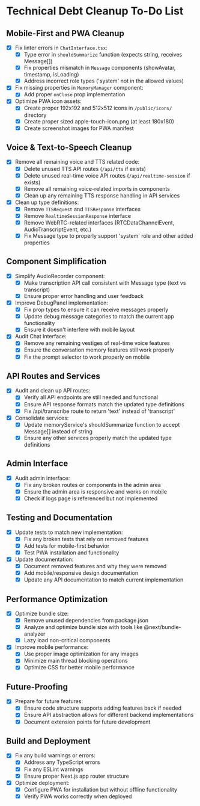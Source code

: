 # Technical Debt Cleanup To-Do List

## Mobile-First and PWA Cleanup

- [x] Fix linter errors in `ChatInterface.tsx`:
  - [x] Type error in `shouldSummarize` function (expects string, receives Message[])
  - [x] Fix properties mismatch in `Message` components (showAvatar, timestamp, isLoading)
  - [x] Address incorrect role types ('system' not in the allowed values)

- [x] Fix missing properties in `MemoryManager` component:
  - [x] Add proper `onClose` prop implementation

- [x] Optimize PWA icon assets:
  - [x] Create proper 192x192 and 512x512 icons in `/public/icons/` directory
  - [x] Create proper sized apple-touch-icon.png (at least 180x180)
  - [x] Create screenshot images for PWA manifest

## Voice & Text-to-Speech Cleanup

- [x] Remove all remaining voice and TTS related code:
  - [x] Delete unused TTS API routes (`/api/tts` if exists)
  - [x] Delete unused real-time voice API routes (`/api/realtime-session` if exists)
  - [x] Remove all remaining voice-related imports in components
  - [x] Clean up any remaining TTS response handling in API services

- [x] Clean up type definitions:
  - [x] Remove `TTSRequest` and `TTSResponse` interfaces
  - [x] Remove `RealtimeSessionResponse` interface
  - [x] Remove WebRTC-related interfaces (RTCDataChannelEvent, AudioTranscriptEvent, etc.)
  - [x] Fix Message type to properly support 'system' role and other added properties

## Component Simplification

- [x] Simplify AudioRecorder component:
  - [x] Make transcription API call consistent with Message type (text vs transcript)
  - [x] Ensure proper error handling and user feedback

- [x] Improve DebugPanel implementation:
  - [x] Fix prop types to ensure it can receive messages properly
  - [x] Update debug message categories to match the current app functionality
  - [x] Ensure it doesn't interfere with mobile layout

- [x] Audit Chat Interface:
  - [x] Remove any remaining vestiges of real-time voice features
  - [x] Ensure the conversation memory features still work properly
  - [x] Fix the prompt selector to work properly on mobile

## API Routes and Services

- [x] Audit and clean up API routes:
  - [x] Verify all API endpoints are still needed and functional
  - [x] Ensure API response formats match the updated type definitions
  - [x] Fix /api/transcribe route to return 'text' instead of 'transcript'

- [x] Consolidate services:
  - [x] Update memoryService's shouldSummarize function to accept Message[] instead of string
  - [x] Ensure any other services properly match the updated type definitions

## Admin Interface

- [x] Audit admin interface:
  - [x] Fix any broken routes or components in the admin area
  - [x] Ensure the admin area is responsive and works on mobile
  - [x] Check if logs page is referenced but not implemented

## Testing and Documentation

- [x] Update tests to match new implementation:
  - [x] Fix any broken tests that rely on removed features
  - [x] Add tests for mobile-first behavior
  - [x] Test PWA installation and functionality

- [x] Update documentation:
  - [x] Document removed features and why they were removed
  - [x] Add mobile/responsive design documentation
  - [x] Update any API documentation to match current implementation

## Performance Optimization

- [x] Optimize bundle size:
  - [x] Remove unused dependencies from package.json
  - [x] Analyze and optimize bundle size with tools like @next/bundle-analyzer
  - [x] Lazy load non-critical components

- [x] Improve mobile performance:
  - [x] Use proper image optimization for any images
  - [x] Minimize main thread blocking operations
  - [x] Optimize CSS for better mobile performance

## Future-Proofing

- [x] Prepare for future features:
  - [x] Ensure code structure supports adding features back if needed
  - [x] Ensure API abstraction allows for different backend implementations
  - [x] Document extension points for future development

## Build and Deployment

- [x] Fix any build warnings or errors:
  - [x] Address any TypeScript errors
  - [x] Fix any ESLint warnings
  - [x] Ensure proper Next.js app router structure

- [x] Optimize deployment:
  - [x] Configure PWA for installation but without offline functionality
  - [x] Verify PWA works correctly when deployed

